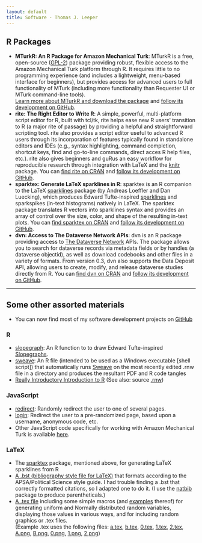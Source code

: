 ```yaml
---
layout: default
title: Software - Thomas J. Leeper
---
```


## R Packages ##

* **MTurkR: An R Package for Amazon Mechanical Turk**: MTurkR is a free, open-source ([GPL-2](http://www.gnu.org/licenses/gpl-2.0.html)) package providing robust, flexible access to the Amazon Mechanical Turk platform through R. It requires little to no programming experience (and includes a lightweight, menu-based interface for beginners), but provides access for advanced users to full functionality of MTurk (including more functionality than Requester UI or MTurk command-line tools).<br/>[Learn more about MTurkR and download the package](http://leeper.github.io/MTurkR) and [follow its development on GitHub](https://github.com/leeper/MTurkR).
* **rite: The Right Editor to Write R**: A simple, powerful, multi-platform script editor for R, built with tcl/tk, rite helps ease new R users' transition to R (a major rite of passage) by providing a helpful and straightforward scripting tool. rite also provides a script editor useful to advanced R users through its incorporation of features typically found in standalone editors and IDEs (e.g., syntax highlighting, command completion, shortcut keys, find and go-to-line commands, direct acces R help files, etc.). rite also gives beginners and guRus an easy workflow for reproducible research through integration with LaTeX and the [knitr](http://cran.r-project.org/web/packages/knitr/index.html) package. You can [find rite on CRAN](http://cran.r-project.org/web/packages/rite/index.html) and [follow its development on GitHub](https://github.com/leeper/rite).
* **sparktex: Generate LaTeX sparklines in R**: sparktex is an R companion to the LaTeX [sparklines](http://www.ctan.org/pkg/sparklines) package (by Andreas Loeffler and Dan Luecking), which produces Edward Tufte-inspired [sparklines](http://en.wikipedia.org/wiki/Sparkline) and sparkspikes (in-text histograms) natively in LaTeX. The sparktex package translates R vectors into sparklines syntax and provides an array of control over the size, color, and shape of the resulting in-text plots. You can [find sparktex on CRAN](http://cran.r-project.org/web/packages/sparktex/index.html) and [follow its development on GitHub](https://github.com/leeper/sparktex).
* **dvn: Access to The Dataverse Network APIs**: dvn is an R package providing access to [The Dataverse Network](http://thedata.org) APIs. The package allows you to search for dataverse records via metadata fields or by handles (a dataverse objectid), as well as download codebooks and other files in a variety of formats. From version 0.3, dvn also supports the Data Deposit API, allowing users to create, modify, and release dataverse studies directly from R. You can [find dvn on CRAN](http://cran.r-project.org/web/packages/dvn/index.html) and [follow its development on GitHub](https://github.com/leeper/dvn).

---
## Some other assorted materials ##

<!--* [clipboard](code/r/clipboard.r): Paste from (and evaluate) the contents of the clipboard and copy R objects to the clipboard-->
<!--* [coefpaste](code/r/coefpaste.r): Produce vectors of coefficients and parenthetical standard errors/standard deviations for easy output-->
<!--* [expResults](code/r/expResults.r): Produce simple experimental results tables, for initial data description and/or output-->
* You can now find most of my software development projects on [GitHub](http://github.com/leeper)
 
<!--* [groupImpute](code/r/groupImpute.r): A simple algorithm to impute missing experimental values-->
<!--* [mergeNA](code/r/mergeNA.r): Combine two variables with mutually exclusive missingness (e.g., for merging responses to questions from two survey forms)-->
<!--* [sparktex](code/r/sparktex.r): Produce LaTeX code for in-line sparklines, using the [sparkline](http://get-software.net/help/Catalogue/entries/sparklines.html#Docs) environment-->

### R ###
* [slopegraph](https://gist.github.com/leeper/7158678): An R function to to draw Edward Tufte-inspired [Slopegraphs](http://www.edwardtufte.com/bboard/q-and-a-fetch-msg?msg_id=0003nk).
* [sweave](https://github.com/leeper/leeper.github.io/blob/master/code/r/sweave.r): An R file (intended to be used as a Windows executable [shell script]) that automatically runs [Sweave](http://www.statistik.lmu.de/~leisch/Sweave/) on the most recently edited .rnw file in a directory and produces the resultant PDF and R code tangles
* [Really Introductory Introduction to R](http://thomasleeper.com/Rcourse/Intro2R/Intro2R.pdf) (See also: source [.rnw](http://thomasleeper.com/Rcourse/Intro2R/Intro2R.rnw))

### JavaScript ###
* [redirect](https://github.com/leeper/leeper.github.io/blob/master/code/javascript/redirect.html): Randomly redirect the user to one of several pages.
* [login](https://github.com/leeper/leeper.github.io/blob/master/code/javascript/login.html): Redirect the user to a pre-randomized page, based upon a username, anonymous code, etc.
* Other JavaScript code specifically for working with Amazon Mechanical Turk is available [here](MTurkR/index.html).

### LaTeX ###
* The [sparktex](http://cran.r-project.org/web/packages/sparktex/index.html) package, mentioned above, for generating LaTeX sparklines from R
* [A .bst (bibliography style file for LaTeX)](https://github.com/leeper/leeper.github.io/blob/master/code/tex/apsa-leeper.bst) that formats according to the APSA/Political Science style guide. I had trouble finding a .bst that correctly formatted citations, so I adapted one to do it. (I use the [natbib](http://www.ctan.org/tex-archive/macros/latex/contrib/natbib/) package to produce parentheticals.)
* [A .tex file](https://github.com/leeper/leeper.github.io/blob/master/code/tex/random.tex) including some simple macros (and [examples](code/tex/random.pdf) thereof) for generating uniform and Normally distributed random variables, displaying those values in various ways, and for including random graphics or .tex files.<br />(Example .tex uses the following files:
[a.tex](code/tex/a.tex), [b.tex](code/tex/b.tex), [0.tex](code/tex/0.tex), [1.tex](code/tex/1.tex), [2.tex](code/tex/2.tex), [A.png](code/tex/A.png), [B.png](code/tex/B.png), [0.png](code/tex/0.png), [1.png](code/tex/1.png), [2.png](code/tex/2.png))

